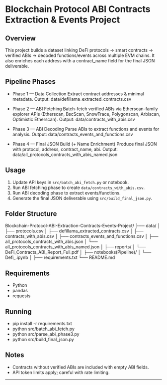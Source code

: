 # Blockchain Protocol ABI Contracts Extraction & Events Project

## Overview
This project builds a dataset linking DeFi protocols → smart contracts → verified ABIs → decoded functions/events across multiple EVM chains. It also enriches each address with a contract_name field for the final JSON deliverable.

## Pipeline Phases

- Phase 1 — Data Collection
Extract contract addresses & minimal metadata.
Output: data/defillama_extracted_contracts.csv

- Phase 2 — ABI Fetching
Batch-fetch verified ABIs via Etherscan-family explorer APIs (Etherscan, BscScan, SnowTrace, Polygonscan, Arbiscan, Optimistic Etherscan).
Output: data/contracts_with_abis.csv

- Phase 3 — ABI Decoding
Parse ABIs to extract functions and events for analysis.
Output: data/contracts_events_and_functions.csv

- Phase 4 — Final JSON Build (+ Name Enrichment)
Produce final JSON with protocol, address, contract_name, abi.
Output: data/all_protocols_contracts_with_abis_named.json

## Usage

1. Update API keys in `src/batch_abi_fetch.py` or notebook.
2. Run ABI fetching phase to create `data/contracts_with_abis.csv`.
3. Run ABI decoding phase to extract events/functions.
4. Generate the final JSON deliverable using `src/build_final_json.py`.

## Folder Structure
Blockchain-Protocol-ABI-Extraction-Contracts-Events-Project/
├── data/
│   ├── protocols.csv
│   ├── defillama_extracted_contracts.csv
│   ├── contracts_with_abis.csv
│   ├── contracts_events_and_functions.csv
│   ├── all_protocols_contracts_with_abis.json
│   └── all_protocols_contracts_with_abis_named.json
│
├── reports/
│   └── DeFi_Contracts_ABI_Report_Full.pdf
│
├── notebooks(Pipeline)/
│   └── Defi_.ipynb
│
├── requirements.txt
└── README.md

## Requirements
- Python
- pandas
- requests


## Running

- pip install -r requirements.txt
- python src/batch_abi_fetch.py
- python src/parse_abi_phase3.py
- python src/build_final_json.py


## Notes
- Contracts without verified ABIs are included with empty ABI fields.
- API token limits apply; careful with rate limiting.

---

